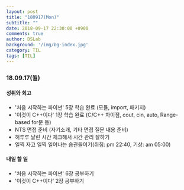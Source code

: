 ```yaml
---
layout: post
title: "180917(Mon)"
subtitle: ""
date: 2018-09-17 22:30:00 +0900
comments: true
author: DSLab
background: '/img/bg-index.jpg'
category: TIL
tags: [TIL]
---
```


### 18.09.17(월)
#### 성취와 회고
  - '처음 시작하는 파이썬' 5장 학습 완료 (모듈, import, 패키지)
  - '이것이 C++이다' 1장 학습 완료 (C/C++ 차이점, cout, cin, auto, Range-based for문 등)
  - NTS 면접 준비 (자기소개, 기타 면접 질문 내용 준비)
  - 허투루 날린 시간 체크해서 시간 관리 잘하기
  - 일찍 자고 일찍 일어나는 습관들이기(취침: pm 22:40, 기상: am 05:00)

#### 내일 할 일
  - '처음 시작하는 파이썬' 6장 공부하기
  - '이것이 C++이다' 2장 공부하기
